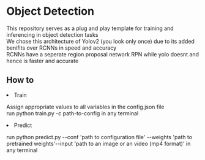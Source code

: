 # Object Detection

This repository serves as a plug and play template for training and inferencing in object detection tasks <br>
We chose this architecture of Yolov2 (you look only once) due to its added benifits over RCNNs in speed and accuracy<br>
RCNNs have a seperate region proposal network RPN while yolo doesnt and hence is faster and accurate

## How to 

<li> Train </li>

Assign appropriate values to all variables in the config.json file <br>
run python train.py -c path-to-config in any terminal


<li> Predict </li>

run python predict.py --conf 'path to configuration file' --weights 'path to pretrained weights'--input 'path to an image or an video (mp4 format)' in any terminal
